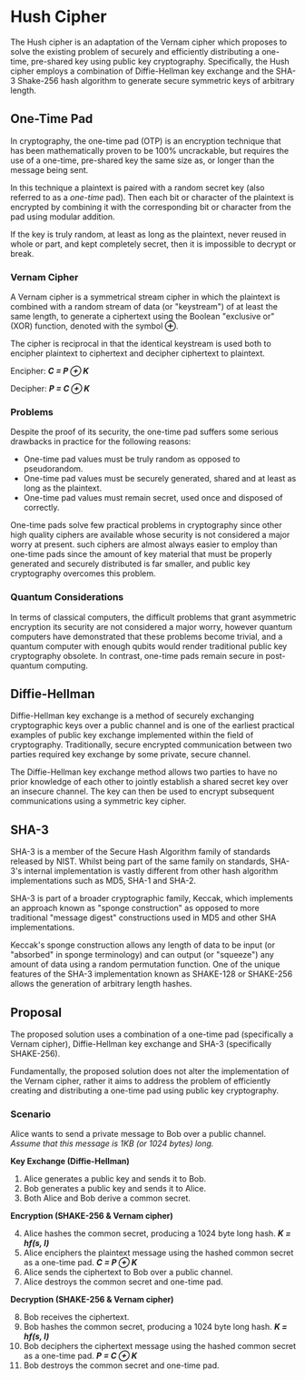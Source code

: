 # Hush Cipher

The Hush cipher is an adaptation of the Vernam cipher which proposes to solve the existing problem of securely and efficiently distributing a one-time, pre-shared key using public key cryptography. Specifically, the Hush cipher employs a combination of Diffie-Hellman key exchange and the SHA-3 Shake-256 hash algorithm to generate secure symmetric keys of arbitrary length.

## One-Time Pad

In cryptography, the one-time pad (OTP) is an encryption technique that has been mathematically proven to be 100% uncrackable, but requires the use of a one-time, pre-shared key the same size as, or longer than the message being sent.

In this technique a plaintext is paired with a random secret key (also referred to as a _one-time_ pad). Then each bit or character of the plaintext is encrypted by combining it with the corresponding bit or character from the pad using modular addition. 

If the key is truly random, at least as long as the plaintext, never reused in whole or part, and kept completely secret, then it is impossible to decrypt or break. 

### Vernam Cipher

A Vernam cipher is a symmetrical stream cipher in which the plaintext is combined with a random stream of data (or "keystream") of at least the same length, to generate a ciphertext using the Boolean "exclusive or" (XOR) function, denoted with the symbol **⊕**.

The cipher is reciprocal in that the identical keystream is used both to encipher plaintext to ciphertext and decipher ciphertext to plaintext.

Encipher: _**C = P ⊕ K**_

Decipher: _**P = C ⊕ K**_

### Problems

Despite the proof of its security, the one-time pad suffers some serious drawbacks in practice for the following reasons:

- One-time pad values must be truly random as opposed to pseudorandom.
- One-time pad values must be securely generated, shared and at least as long as the plaintext.
- One-time pad values must remain secret, used once and disposed of correctly.

One-time pads solve few practical problems in cryptography since other high quality ciphers are available whose security is not considered a major worry at present. such ciphers are almost always easier to employ than one-time pads since the amount of key material that must be properly generated and securely distributed is far smaller, and public key cryptography overcomes this problem.

### Quantum Considerations

In terms of classical computers, the difficult problems that grant asymmetric encryption its security are not considered a major worry, however quantum computers have demonstrated that these problems become trivial, and a quantum computer with enough qubits would render traditional public key cryptography obsolete. In contrast, one-time pads remain secure in post-quantum computing.

## Diffie-Hellman

Diffie-Hellman key exchange is a method of securely exchanging cryptographic keys over a public channel and is one of the earliest practical examples of public key exchange implemented within the field of cryptography. Traditionally, secure encrypted communication between two parties required key exchange by some private, secure channel. 

The Diffie-Hellman key exchange method allows two parties to have no prior knowledge of each other to jointly establish a shared secret key over an insecure channel. The key can then be used to encrypt subsequent communications using a symmetric key cipher.

## SHA-3

SHA-3 is a member of the Secure Hash Algorithm family of standards released by NIST. Whilst being part of the same family on standards, SHA-3's internal implementation is vastly different from other hash algorithm implementations such as MD5, SHA-1 and SHA-2.

SHA-3 is part of a broader cryptographic family, Keccak, which implements an approach known as "sponge construction" as opposed to more traditional "message digest" constructions used in MD5 and other SHA implementations.

Keccak's sponge construction allows any length of data to be input (or "absorbed" in sponge terminology) and can output (or "squeeze") any amount of data using a random permutation function. One of the unique features of the SHA-3 implementation known as SHAKE-128 or SHAKE-256 allows the generation of arbitrary length hashes.

## Proposal

The proposed solution uses a combination of a one-time pad (specifically a Vernam cipher), Diffie-Hellman key exchange and SHA-3 (specifically SHAKE-256).

Fundamentally, the proposed solution does not alter the implementation of the Vernam cipher, rather it aims to address the problem of efficiently creating and distributing a one-time pad using public key cryptography.

### Scenario

Alice wants to send a private message to Bob over a public channel. _Assume that this message is 1KB (or 1024 bytes) long._

**Key Exchange (Diffie-Hellman)**

1. Alice generates a public key and sends it to Bob.
2. Bob generates a public key and sends it to Alice.
3. Both Alice and Bob derive a common secret.

**Encryption (SHAKE-256 & Vernam cipher)**

4. Alice hashes the common secret, producing a 1024 byte long hash. _**K = hf(s, l)**_
5. Alice enciphers the plaintext message using the hashed common secret as a one-time pad. _**C = P ⊕ K**_
6. Alice sends the ciphertext to Bob over a public channel.
7. Alice destroys the common secret and one-time pad.

**Decryption (SHAKE-256 & Vernam cipher)**

8. Bob receives the ciphertext.
9. Bob hashes the common secret, producing a 1024 byte long hash. _**K = hf(s, l)**_
10. Bob deciphers the ciphertext message using the hashed common secret as a one-time pad. _**P = C ⊕ K**_
11. Bob destroys the common secret and one-time pad.